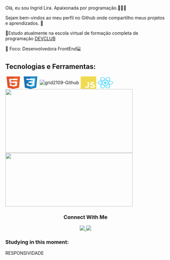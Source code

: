 Olá, eu sou Ingrid Lira. Apaixonada por programação.👋😊💕

Sejam bem-vindos ao meu perfil no Github onde compartilho meus projetos e aprendizados. 🚀

🌱Estudo atualmente na escola virtual de formação completa de programação <a href="https://rodolfomori.com/devclub/">DEVCLUB</a>

🎯 Foco: Desenvolvedora FrontEnd💻

## **Tecnologias e Ferramentas:** 


<div style="display: inline_block">
  <img align="center" alt="grid2109-HTML" height="40" width="50" src="https://raw.githubusercontent.com/devicons/devicon/master/icons/html5/html5-original.svg">
  <img align="center" alt="grid2109-CSS" height="40" width="50" src="https://raw.githubusercontent.com/devicons/devicon/master/icons/css3/css3-original.svg">
  <img align="center" alt="grid2109-Github" height="40" width="50" src="https://raw.githubusercontent.com/jmnote/z-icons/master/svg/git.svg">
  <img align="center" alt="grid2109-Js" height="40" width="50" src="https://raw.githubusercontent.com/devicons/devicon/master/icons/javascript/javascript-plain.svg">
  <img align="center" alt="grid2109-React" height="40" width="50" src="https://raw.githubusercontent.com/devicons/devicon/master/icons/react/react-original.svg">  
</div>  

<div>
  <a href="https://github.com/grid2109/github-readme-stats">
    <img width=400 height=200 align="center" src="https://github-readme-stats.vercel.app/api?username=grid2109&show_icons=true&theme=neon&include_all_commits" />
  </a>
  <a href="https://github.com/grid2109/github-readme-stats">
  <img width=400 height=168 align="center" src="https://github-readme-stats.vercel.app/api/top-langs?username=grid2109&layout=donut&langs_count=5&theme=transparent" />
  </a>
</div>

 <h3 align="center">Connect With Me</h3>
<p align="center">
  <a href="https://www.linkedin.com/in/grid-lira/">
    <img height="25px" src="https://img.shields.io/badge/-LINKEDIN-000000?style=flat-square&logo=Linkedin&logoColor=0e76a8&link=linkedin.com/in/grid-lira/" />
  </a>
  

  <a href="mailto:ingridferreiradoalira6411@gmail.com">
    <img height="25px" src="https://img.shields.io/badge/-GMAIL-000000?style=flat-square&logo=Gmail&logoColor=ff0000&link=mailto:ingridferreiradoalira6411@gmail.com" />
  </a>
</p>

### Studying in this moment:
RESPONSIVIDADE


